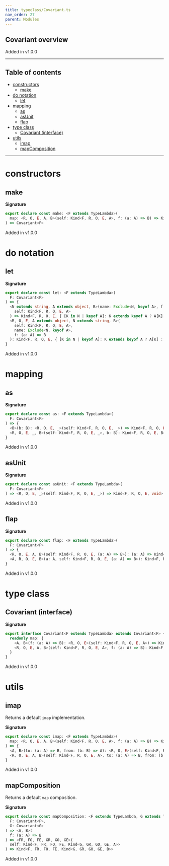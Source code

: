 ```yaml
---
title: typeclass/Covariant.ts
nav_order: 27
parent: Modules
---
```


## Covariant overview

Added in v1.0.0

---

<h2 class="text-delta">Table of contents</h2>

- [constructors](#constructors)
  - [make](#make)
- [do notation](#do-notation)
  - [let](#let)
- [mapping](#mapping)
  - [as](#as)
  - [asUnit](#asunit)
  - [flap](#flap)
- [type class](#type-class)
  - [Covariant (interface)](#covariant-interface)
- [utils](#utils)
  - [imap](#imap)
  - [mapComposition](#mapcomposition)

---

# constructors

## make

**Signature**

```ts
export declare const make: <F extends TypeLambda>(
  map: <R, O, E, A, B>(self: Kind<F, R, O, E, A>, f: (a: A) => B) => Kind<F, R, O, E, B>
) => Covariant<F>
```

Added in v1.0.0

# do notation

## let

**Signature**

```ts
export declare const let: <F extends TypeLambda>(
  F: Covariant<F>
) => {
  <N extends string, A extends object, B>(name: Exclude<N, keyof A>, f: (a: A) => B): <R, O, E>(
    self: Kind<F, R, O, E, A>
  ) => Kind<F, R, O, E, { [K in N | keyof A]: K extends keyof A ? A[K] : B }>
  <R, O, E, A extends object, N extends string, B>(
    self: Kind<F, R, O, E, A>,
    name: Exclude<N, keyof A>,
    f: (a: A) => B
  ): Kind<F, R, O, E, { [K in N | keyof A]: K extends keyof A ? A[K] : B }>
}
```

Added in v1.0.0

# mapping

## as

**Signature**

```ts
export declare const as: <F extends TypeLambda>(
  F: Covariant<F>
) => {
  <B>(b: B): <R, O, E, _>(self: Kind<F, R, O, E, _>) => Kind<F, R, O, E, B>
  <R, O, E, _, B>(self: Kind<F, R, O, E, _>, b: B): Kind<F, R, O, E, B>
}
```

Added in v1.0.0

## asUnit

**Signature**

```ts
export declare const asUnit: <F extends TypeLambda>(
  F: Covariant<F>
) => <R, O, E, _>(self: Kind<F, R, O, E, _>) => Kind<F, R, O, E, void>
```

Added in v1.0.0

## flap

**Signature**

```ts
export declare const flap: <F extends TypeLambda>(
  F: Covariant<F>
) => {
  <R, O, E, A, B>(self: Kind<F, R, O, E, (a: A) => B>): (a: A) => Kind<F, R, O, E, B>
  <A, R, O, E, B>(a: A, self: Kind<F, R, O, E, (a: A) => B>): Kind<F, R, O, E, B>
}
```

Added in v1.0.0

# type class

## Covariant (interface)

**Signature**

```ts
export interface Covariant<F extends TypeLambda> extends Invariant<F> {
  readonly map: {
    <A, B>(f: (a: A) => B): <R, O, E>(self: Kind<F, R, O, E, A>) => Kind<F, R, O, E, B>
    <R, O, E, A, B>(self: Kind<F, R, O, E, A>, f: (a: A) => B): Kind<F, R, O, E, B>
  }
}
```

Added in v1.0.0

# utils

## imap

Returns a default `imap` implementation.

**Signature**

```ts
export declare const imap: <F extends TypeLambda>(
  map: <R, O, E, A, B>(self: Kind<F, R, O, E, A>, f: (a: A) => B) => Kind<F, R, O, E, B>
) => {
  <A, B>(to: (a: A) => B, from: (b: B) => A): <R, O, E>(self: Kind<F, R, O, E, A>) => Kind<F, R, O, E, B>
  <R, O, E, A, B>(self: Kind<F, R, O, E, A>, to: (a: A) => B, from: (b: B) => A): Kind<F, R, O, E, B>
}
```

Added in v1.0.0

## mapComposition

Returns a default `map` composition.

**Signature**

```ts
export declare const mapComposition: <F extends TypeLambda, G extends TypeLambda>(
  F: Covariant<F>,
  G: Covariant<G>
) => <A, B>(
  f: (a: A) => B
) => <FR, FO, FE, GR, GO, GE>(
  self: Kind<F, FR, FO, FE, Kind<G, GR, GO, GE, A>>
) => Kind<F, FR, FO, FE, Kind<G, GR, GO, GE, B>>
```

Added in v1.0.0
